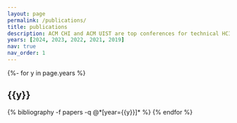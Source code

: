 ```yaml
---
layout: page
permalink: /publications/
title: publications
description: ACM CHI and ACM UIST are top conferences for technical HCI work.
years: [2024, 2023, 2022, 2021, 2019]
nav: true
nav_order: 1
---
```

<!-- _pages/publications.md -->
<div class="publications">

{%- for y in page.years %}
  <h2 class="year">{{y}}</h2>
  {% bibliography -f papers -q @*[year={{y}}]* %}
{% endfor %}

</div>
